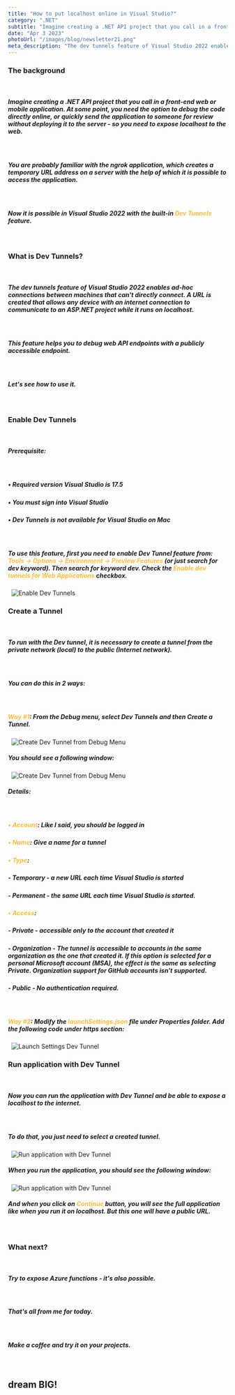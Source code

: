 ```yaml
---
title: "How to put localhost online in Visual Studio?"
category: ".NET"
subtitle: "Imagine creating a .NET API project that you call in a front-end web or mobile application..."
date: "Apr 3 2023"
photoUrl: "/images/blog/newsletter21.png"
meta_description: "The dev tunnels feature of Visual Studio 2022 enables ad-hoc connections between machines that can't directly connect. This feature helps you to debug web API endpoints with a publicly accessible endpoint."
---
```



### The background
&nbsp;
&nbsp;
##### Imagine creating a .NET API project that you call in a front-end web or mobile application. At some point, you need the option to debug the code directly online, or quickly send the application to someone for review without deploying it to the server - so you need to expose localhost to the web.
&nbsp;
##### You are probably familiar with the ngrok application, which creates a temporary URL address on a server with the help of which it is possible to access the application.
&nbsp;
##### Now it is possible in Visual Studio 2022 with the built-in <span style="color: #ffbd39"><b>Dev Tunnels</b></span> feature.
&nbsp;
&nbsp;
### What is Dev Tunnels?
&nbsp;
&nbsp;

##### The dev tunnels feature of Visual Studio 2022 enables ad-hoc connections between machines that can't directly connect. A URL is created that allows any device with an internet connection to communicate to an ASP.NET  project while it runs on localhost.
&nbsp;
##### This feature helps you to debug web API endpoints with a publicly accessible endpoint.
&nbsp;
##### Let's see how to use it.
&nbsp;
&nbsp;
### Enable Dev Tunnels
&nbsp;
&nbsp;

##### Prerequisite:
&nbsp;
##### • Required version Visual Studio is 17.5
##### • You must sign into Visual Studio
##### • Dev Tunnels is not available for Visual Studio on Mac  
&nbsp;
##### To use this feature, first you need to enable Dev Tunnel feature from: <span style="color: #ffbd39"><b>Tools -> Options -> Environment -> Preview Features</b></span> (or just search for dev keyword). Then search for keyword dev. Check the <span style="color: #ffbd39"> <b>Enable dev tunnels for Web Applications</b></span> checkbox.
&nbsp;
![Enable Dev Tunnels](/images/blog/posts/how-to-put-localhost-online-in-visualstudio/enable-dev-tunnels.png)
&nbsp;
&nbsp;
### Create a Tunnel
&nbsp;
&nbsp;

##### To run with the Dev tunnel, it is necessary to create a tunnel from the private network (local) to the public (Internet network).
&nbsp;
##### You can do this in 2 ways:
&nbsp;
##### <span style="color: #ffbd39"><b>Way #1</b></span>: From the Debug menu, select Dev Tunnels and then Create a Tunnel.
&nbsp;
![Create Dev Tunnel from Debug Menu](/images/blog/posts/how-to-put-localhost-online-in-visualstudio/create-dev-tunnel-from-debug-menu.jpg)
&nbsp;
##### You should see a following window:
&nbsp;
![Create Dev Tunnel from Debug Menu](/images/blog/posts/how-to-put-localhost-online-in-visualstudio/account-to-create-dev-tunnel.png)
&nbsp;
##### Details:
&nbsp;
##### <span style="color: #ffbd39"><b>• Account</b></span>: Like I said, you should be logged in
##### <span style="color: #ffbd39"><b>• Name</b></span>: Give a name for a tunnel
##### <span style="color: #ffbd39"><b>• Type</b></span>:
##### - Temporary -  a new URL each time Visual Studio is started
##### - Permanent - the same URL each time Visual Studio is started. 
##### <span style="color: #ffbd39"><b>• Access</b></span>:
##### - Private - accessible only to the account that created it
##### - Organization - The tunnel is accessible to accounts in the same organization as the one that created it. If this option is selected for a personal Microsoft account (MSA), the effect is the same as selecting Private. Organization support for GitHub accounts isn't supported. 
#####  - Public - No authentication required. 
&nbsp;
##### <span style="color: #ffbd39"><b>Way #2</b></span>: Modify the <span style="color: #ffbd39"><b>launchSettings.json</b></span> file under Properties folder. Add the following code under https section: 
&nbsp;
![Launch Settings Dev Tunnel](/images/blog/posts/how-to-put-localhost-online-in-visualstudio/launchsettings-dev-tunnels.png)
&nbsp;
&nbsp;
### Run application with Dev Tunnel
&nbsp;
&nbsp;

##### Now you can run the application with Dev Tunnel and be able to expose a localhost to the internet.
&nbsp;
##### To do that, you just need to select a created tunnel.
&nbsp;
![Run application with Dev Tunnel](/images/blog/posts/how-to-put-localhost-online-in-visualstudio/run-application-with-dev-tunnel.jpg)
&nbsp;
##### When you run the application, you should see the following window:
&nbsp;
![Run application with Dev Tunnel](/images/blog/posts/how-to-put-localhost-online-in-visualstudio/test-dev-tunnels.png)
&nbsp;
##### And when you click on <span style="color: #ffbd39"><b>Continue</b></span> button, you will see the full application like when you run it on localhost. But this one will have a public URL.

&nbsp;
&nbsp;
### What next?
&nbsp;
&nbsp;
##### Try to expose Azure functions - it's also possible.
&nbsp;
##### That's all from me for today.
&nbsp;
##### Make a coffee and try it on your projects.
&nbsp;

## <b > dream BIG! </b>